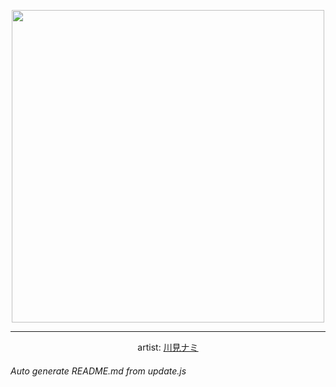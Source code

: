 
<p align="center">
  <img width="500" src="https://nekos.best/api/v2/neko/0581.png">
  <hr/>
  <center>
    artist: <a href="https://www.pixiv.net/en/artworks/96020736">川見ナミ</a>
  </center>
</p>


###### Auto generate README.md from update.js

